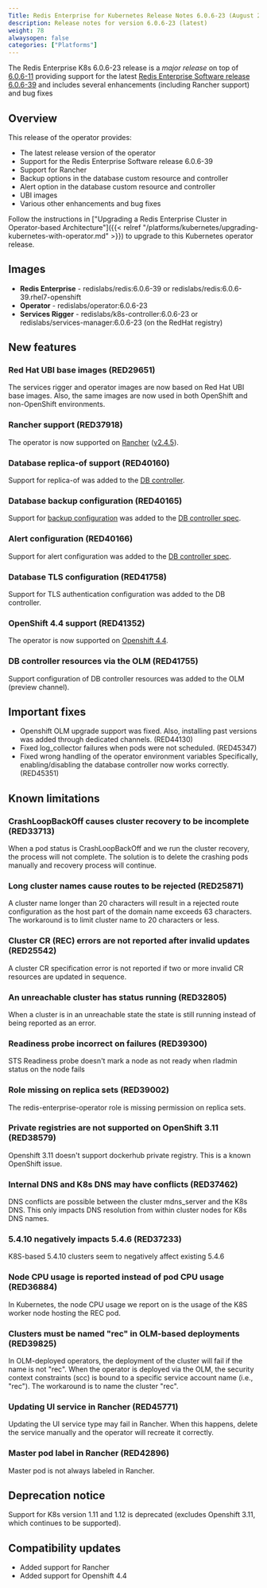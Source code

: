 ```yaml
---
Title: Redis Enterprise for Kubernetes Release Notes 6.0.6-23 (August 2020)
description: Release notes for version 6.0.6-23 (latest)
weight: 78
alwaysopen: false
categories: ["Platforms"]
---
```


The Redis Enterprise K8s 6.0.6-23 release is a *major release* on top of <a href="https://github.com/RedisLabs/redis-enterprise-k8s-docs/releases/tag/v6.0.6-11">6.0.6-11</a> providing support for the latest <a href="https://docs.redislabs.com/latest/rs/release-notes/rs-6-0-may-2020/">Redis Enterprise Software release 6.0.6-39</a> and includes several enhancements (including Rancher support) and bug fixes

## Overview

This release of the operator provides:

 * The latest release version of the operator
 * Support for the Redis Enterprise Software release 6.0.6-39
 * Support for Rancher
 * Backup options in the database custom resource and controller
 * Alert option in the database custom resource and controller
 * UBI images
 * Various other enhancements and bug fixes


Follow the instructions in ["Upgrading a Redis Enterprise Cluster in Operator-based Architecture"]({{< relref "/platforms/kubernetes/upgrading-kubernetes-with-operator.md" >}}) to upgrade to this Kubernetes operator release.


## Images

 * **Redis Enterprise** - redislabs/redis:6.0.6-39 or redislabs/redis:6.0.6-39.rhel7-openshift
 * **Operator** - redislabs/operator:6.0.6-23
 * **Services Rigger** - redislabs/k8s-controller:6.0.6-23 or redislabs/services-manager:6.0.6-23 (on the RedHat registry)

## New features

### Red Hat UBI base images (RED29651)

The services rigger and operator images are now based on Red Hat UBI base images. Also, the same images are now used in both OpenShift and non-OpenShift environments.

### Rancher support (RED37918)

The operator is now supported on [Rancher](https://rancher.com/) ([v2.4.5](https://rancher.com/support-maintenance-terms/all-supported-versions/rancher-v2.4.5/)).

### Database replica-of support (RED40160)

Support for replica-of was added to the [DB controller](https://github.com/RedisLabs/redis-enterprise-k8s-docs/blob/master/redis_enterprise_database_api.md#replicasource).

### Database backup configuration (RED40165)

Support for [backup configuration](https://docs.redislabs.com/latest/rs/administering/database-operations/database-backup/) was added to the [DB controller spec](https://github.com/RedisLabs/redis-enterprise-k8s-docs/blob/master/redis_enterprise_database_api.md#backupspec).

### Alert configuration (RED40166)

Support for alert configuration was added to the [DB controller spec](https://github.com/RedisLabs/redis-enterprise-k8s-docs/blob/master/redis_enterprise_database_api.md#dbalertssettings).

### Database TLS configuration (RED41758)

Support for TLS authentication configuration was added to the DB controller.

### OpenShift 4.4 support (RED41352)

The operator is now supported on [Openshift 4.4](https://docs.openshift.com/container-platform/4.4/welcome/index.html).

### DB controller resources via the OLM (RED41755)

Support configuration of DB controller resources was added to the OLM (preview channel).

## Important fixes

 * Openshift OLM upgrade support was fixed. Also, installing past versions was added through dedicated channels. (RED44130)
 * Fixed log_collector failures when pods were not scheduled. (RED45347)
 * Fixed wrong handling of the operator environment variables Specifically, enabling/disabling the database controller now works correctly. (RED45351)


## Known limitations

### CrashLoopBackOff causes cluster recovery to be incomplete  (RED33713)

When a pod status is CrashLoopBackOff and we run the cluster recovery, the process will not complete. The solution is to delete the crashing pods manually and recovery process will continue.

### Long cluster names cause routes to be rejected  (RED25871)

A cluster name longer than 20 characters will result in a rejected route configuration as the host part of the domain name exceeds 63 characters. The workaround is to limit cluster name to 20 characters or less.

### Cluster CR (REC) errors are not reported after invalid updates (RED25542)

A cluster CR specification error is not reported if two or more invalid CR resources are updated in sequence.

### An unreachable cluster has status running (RED32805)

When a cluster is in an unreachable state the state is still running instead of being reported as an error.

### Readiness probe incorrect on failures (RED39300)

STS Readiness probe doesn't mark a node as not ready when rladmin status on the node fails

### Role missing on replica sets (RED39002)

The redis-enterprise-operator role is missing permission on replica sets.

### Private registries are not supported on OpenShift 3.11 (RED38579)

Openshift 3.11 doesn't support dockerhub private registry. This is a known OpenShift issue.

### Internal DNS and K8s DNS may have conflicts (RED37462)

DNS conflicts are possible between the cluster mdns_server and the K8s DNS. This only impacts DNS resolution from within cluster nodes for K8s DNS names.

### 5.4.10 negatively impacts 5.4.6 (RED37233)

K8S-based 5.4.10 clusters seem to negatively affect existing 5.4.6

### Node CPU usage is reported instead of pod CPU usage (RED36884)

In Kubernetes, the node CPU usage we report on is the usage of the K8S worker node hosting the REC pod.

### Clusters must be named "rec" in OLM-based deployments (RED39825)

In OLM-deployed operators, the deployment of the cluster will fail if the name is not "rec". When the operator is deployed via the OLM, the security context constraints (scc) is bound to a specific service account name (i.e., "rec"). The workaround is to name the cluster "rec".

### Updating UI service in Rancher (RED45771)

Updating the UI service type may fail in Rancher. When this happens, delete the service manually and the operator will recreate it correctly.

### Master pod label in Rancher (RED42896)

Master pod is not always labeled in Rancher.

## Deprecation notice

Support for K8s version 1.11 and 1.12 is deprecated (excludes Openshift 3.11, which continues to be supported).

## Compatibility updates

 * Added support for Rancher
 * Added support for Openshift 4.4
